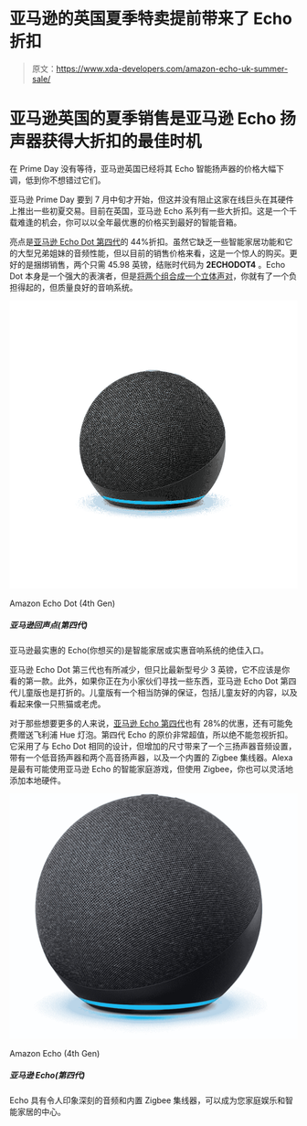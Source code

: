 # 亚马逊的英国夏季特卖提前带来了 Echo 折扣

> 原文：<https://www.xda-developers.com/amazon-echo-uk-summer-sale/>

# 亚马逊英国的夏季销售是亚马逊 Echo 扬声器获得大折扣的最佳时机

在 Prime Day 没有等待，亚马逊英国已经将其 Echo 智能扬声器的价格大幅下调，低到你不想错过它们。

亚马逊 Prime Day 要到 7 月中旬才开始，但这并没有阻止这家在线巨头在其硬件上推出一些初夏交易。目前在英国，亚马逊 Echo 系列有一些大折扣。这是一个千载难逢的机会，你可以以全年最优惠的价格买到最好的智能音箱。

亮点是[亚马逊 Echo Dot 第四代](https://www.xda-developers.com/amazon-echo-dot-4th-gen-review/)的 44%折扣。虽然它缺乏一些智能家居功能和它的大型兄弟姐妹的音频性能，但以目前的销售价格来看，这是一个惊人的购买。更好的是捆绑销售，两个只需 45.98 英镑，结账时代码为 **2ECHODOT4** 。Echo Dot 本身是一个强大的表演者，但是[将两个组合成一个立体声对](https://www.xda-developers.com/how-to-create-stereo-speaker-pair-amazon-echo/)，你就有了一个负担得起的，但质量良好的音响系统。

 <picture>![A new lowest price for Amazon's baby Echo, but don't be fooled. It packs a punch and is a must buy at this price. ](img/2b8241133c98c6e7c8be432444164157.png)</picture> 

Amazon Echo Dot (4th Gen)

##### 亚马逊回声点(第四代)

亚马逊最实惠的 Echo(你想买的)是智能家居或实惠音响系统的绝佳入口。

亚马逊 Echo Dot 第三代也有所减少，但只比最新型号少 3 英镑，它不应该是你看的第一款。此外，如果你正在为小家伙们寻找一些东西，亚马逊 Echo Dot 第四代儿童版也是打折的。儿童版有一个相当防弹的保证，包括儿童友好的内容，以及看起来像一只熊猫或老虎。

对于那些想要更多的人来说，[亚马逊 Echo 第四代](https://www.xda-developers.com/amazon-echo-4th-gen-review/)也有 28%的优惠，还有可能免费赠送飞利浦 Hue 灯泡。第四代 Echo 的原价非常超值，所以绝不能忽视折扣。它采用了与 Echo Dot 相同的设计，但增加的尺寸带来了一个三扬声器音频设置，带有一个低音扬声器和两个高音扬声器，以及一个内置的 Zigbee 集线器。Alexa 是最有可能使用亚马逊 Echo 的智能家庭游戏，但使用 Zigbee，你也可以灵活地添加本地硬件。

 <picture>![The Amazon Echo is the best all-around smart speaker for most people with a nice design, great sound and the immense power of the Alexa ecosystem at its disposal.](img/82c4294cd1e55d681d456155362864d1.png)</picture> 

Amazon Echo (4th Gen)

##### 亚马逊 Echo(第四代)

Echo 具有令人印象深刻的音频和内置 Zigbee 集线器，可以成为您家庭娱乐和智能家居的中心。